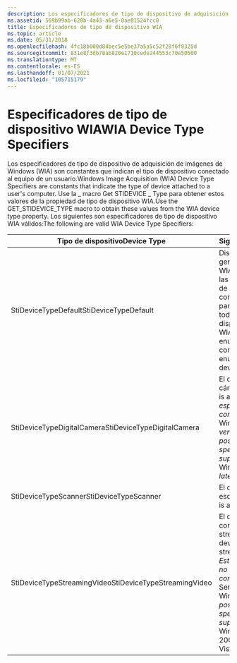 ```yaml
---
description: Los especificadores de tipo de dispositivo de adquisición de imágenes de Windows (WIA) son constantes que indican el tipo de dispositivo conectado al equipo de un usuario.
ms.assetid: 569b99ab-628b-4a43-a6e5-0ae81524fcc0
title: Especificadores de tipo de dispositivo WIA
ms.topic: article
ms.date: 05/31/2018
ms.openlocfilehash: 4fc18b000d84bec5e5be37a5a5c52f28f6f8325d
ms.sourcegitcommit: 831e8f3db78ab820e1710cede244553c70e50500
ms.translationtype: MT
ms.contentlocale: es-ES
ms.lasthandoff: 01/07/2021
ms.locfileid: "105715179"
---
```

# <a name="wia-device-type-specifiers"></a><span data-ttu-id="bd972-103">Especificadores de tipo de dispositivo WIA</span><span class="sxs-lookup"><span data-stu-id="bd972-103">WIA Device Type Specifiers</span></span>

<span data-ttu-id="bd972-104">Los especificadores de tipo de dispositivo de adquisición de imágenes de Windows (WIA) son constantes que indican el tipo de dispositivo conectado al equipo de un usuario.</span><span class="sxs-lookup"><span data-stu-id="bd972-104">Windows Image Acquisition (WIA) Device Type Specifiers are constants that indicate the type of device attached to a user's computer.</span></span> <span data-ttu-id="bd972-105">Use la \_ macro Get STIDEVICE \_ Type para obtener estos valores de la propiedad de tipo de dispositivo WIA.</span><span class="sxs-lookup"><span data-stu-id="bd972-105">Use the GET\_STIDEVICE\_TYPE macro to obtain these values from the WIA device type property.</span></span> <span data-ttu-id="bd972-106">Los siguientes son especificadores de tipo de dispositivo WIA válidos:</span><span class="sxs-lookup"><span data-stu-id="bd972-106">The following are valid WIA Device Type Specifiers:</span></span> 

| <span data-ttu-id="bd972-107">Tipo de dispositivo</span><span class="sxs-lookup"><span data-stu-id="bd972-107">Device Type</span></span>                 | <span data-ttu-id="bd972-108">Significado</span><span class="sxs-lookup"><span data-stu-id="bd972-108">Meaning</span></span>                                                                                                                     |
|-----------------------------|-----------------------------------------------------------------------------------------------------------------------------|
| <span data-ttu-id="bd972-109">StiDeviceTypeDefault</span><span class="sxs-lookup"><span data-stu-id="bd972-109">StiDeviceTypeDefault</span></span>        | <span data-ttu-id="bd972-110">Dispositivo WIA genérico.</span><span class="sxs-lookup"><span data-stu-id="bd972-110">Generic WIA device.</span></span> <span data-ttu-id="bd972-111">Durante las enumeraciones de dispositivos, esta constante se usa para enumerar todos los dispositivos WIA.</span><span class="sxs-lookup"><span data-stu-id="bd972-111">During device enumerations, this constant is used to enumerate all WIA devices.</span></span>                         |
| <span data-ttu-id="bd972-112">StiDeviceTypeDigitalCamera</span><span class="sxs-lookup"><span data-stu-id="bd972-112">StiDeviceTypeDigitalCamera</span></span>  | <span data-ttu-id="bd972-113">El dispositivo es una cámara.</span><span class="sxs-lookup"><span data-stu-id="bd972-113">The device is a camera.</span></span> <span data-ttu-id="bd972-114">*Este especificador no es compatible con* . Windows Vista *y versiones posteriores.*</span><span class="sxs-lookup"><span data-stu-id="bd972-114">*This specifier is not supported by* Windows Vista *and later.*</span></span>                                     |
| <span data-ttu-id="bd972-115">StiDeviceTypeScanner</span><span class="sxs-lookup"><span data-stu-id="bd972-115">StiDeviceTypeScanner</span></span>        | <span data-ttu-id="bd972-116">El dispositivo es un escáner.</span><span class="sxs-lookup"><span data-stu-id="bd972-116">The device is a scanner.</span></span>                                                                                                    |
| <span data-ttu-id="bd972-117">StiDeviceTypeStreamingVideo</span><span class="sxs-lookup"><span data-stu-id="bd972-117">StiDeviceTypeStreamingVideo</span></span> | <span data-ttu-id="bd972-118">El dispositivo contiene vídeo de streaming.</span><span class="sxs-lookup"><span data-stu-id="bd972-118">The device contains streaming video.</span></span> <span data-ttu-id="bd972-119">*Este especificador no es compatible con* . Windows Server 2003 *,* Windows Vista *o posterior.*</span><span class="sxs-lookup"><span data-stu-id="bd972-119">*This specifier is not supported by* Windows Server 2003 *,* Windows Vista, *or later.*</span></span> |



 

 

 



